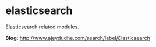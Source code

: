 # elasticsearch
Elasticsearch related modules.

**Blog:** http://www.ajeydudhe.com/search/label/Elasticsearch
